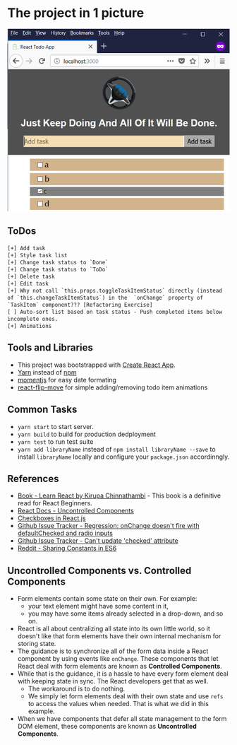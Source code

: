 # The project in 1 picture
![Project Snapshot](todo-list-react.png)

## ToDos
    [+] Add task
    [+] Style task list
    [+] Change task status to `Done`
    [+] Change task status to `ToDo`
    [+] Delete task
    [+] Edit task
    [+] Why not call `this.props.toggleTaskItemStatus` directly (instead of `this.changeTaskItemStatus`) in the  `onChange` property of `TaskItem` component??? [Refactoring Exercise]
    [ ] Auto-sort list based on task status - Push completed items below incomplete ones. 
    [+] Animations

## Tools and Libraries
- This project was bootstrapped with [Create React App](https://github.com/facebookincubator/create-react-app).
- [Yarn](https://yarnpkg.com/en/) instead of [npm](https://www.npmjs.com/)
- [momentjs](http://momentjs.com/) for easy date formating
- [react-flip-move](https://github.com/joshwcomeau/react-flip-move) for simple adding/removing todo item animations

## Common Tasks
- `yarn start` to start server.
- `yarn build` to build for production dedployment
- `yarn test` to run test suite
- `yarn add libraryName` instead of `npm install libraryName --save` to install `libraryName` locally and configure your `package.json` accordinngly.

## References
- [Book - Learn React by Kirupa Chinnathambi](https://amzn.to/2ISaSvD) - This book is a definitive read for React Beginners.
- [React Docs - Uncontrolled Components](https://reactjs.org/docs/uncontrolled-components.html)
- [Checkboxes in React.js](http://react.tips/checkboxes-in-react/)
- [Github Issue Tracker - Regression: onChange doesn't fire with defaultChecked and radio inputs](https://github.com/facebook/react/issues/9988)
- [Github Issue Tracker - Can't update 'checked' attribute](https://github.com/facebook/react/issues/6321)
- [Reddit - Sharing Constants in ES6](https://www.reddit.com/r/javascript/comments/3bo42p/sharing_constants_in_es6_modules/)

## Uncontrolled Components vs. Controlled Components
* Form elements contain some state on their own. For example: 
    - your text element might have some content in it, 
    - you may have some items already selected in a drop-down, and so on. 
* React is all about centralizing all state into its own little world, so it doesn't like that form elements have their own internal mechanism for storing state. 
* The guidance is to synchronize all of the form data inside a React component by using events like `onChange`. These components that let React deal with form elements are known as **Controlled Components**.
* While that is the guidance, it is a hassle to have every form element deal with keeping state in sync. The React developers get that as well. 
    - The workaround is to do nothing.
    - We simply let form elements deal with their own state and use `refs` to access the values when needed. That is what we did in this example.
* When we have components that defer all state management to the form DOM element, these components are known as **Uncontrolled Components**.